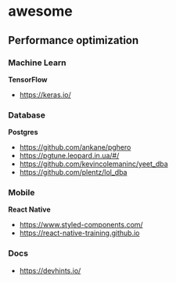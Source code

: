 # awesome

## Performance optimization

### Machine Learn

**TensorFlow**
 - https://keras.io/
 

### Database

**Postgres**
 - https://github.com/ankane/pghero
 - https://pgtune.leopard.in.ua/#/
 - https://github.com/kevincolemaninc/yeet_dba
 - https://github.com/plentz/lol_dba
 
### Mobile

**React Native**
 - https://www.styled-components.com/
 - https://react-native-training.github.io
 
### Docs

- https://devhints.io/
